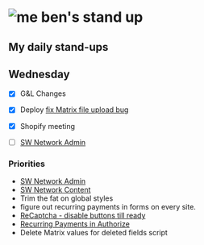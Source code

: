 # ![me](https://avatars2.githubusercontent.com/u/5232044?s=50&v=4) ben's stand up

## My daily stand-ups

## Wednesday

- [X] G&L Changes
- [X] Deploy [fix Matrix file upload bug](https://app.clickup.com/t/kmy6hj)
- [X] Shopify meeting
- [ ] [SW Network Admin](https://app.clickup.com/8537154/v/l/li/54890360?pr=12760709)


### Priorities 
    
- [SW Network Admin](https://app.clickup.com/8537154/v/l/li/54890360?pr=12760709)
- [SW Network Content](https://app.clickup.com/8537154/v/l/li/54892353?pr=12760709)
- Trim the fat on global styles
- figure out recurring payments in forms on every site.
- [ReCaptcha - disable buttons till ready](https://projects.madebyspeak.com/#/tasks/17598281)
- [Recurring Payments in Authorize](https://projects.madebyspeak.com/#/tasks/16411534)
- Delete Matrix values for deleted fields script
